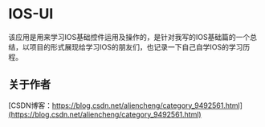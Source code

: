 IOS-UI
=

该应用是用来学习IOS基础控件运用及操作的，是针对我写的IOS基础篇的一个总结，以项目的形式展现给学习IOS的朋友们，也记录一下自己自学IOS的学习历程。

关于作者
-
[CSDN博客：https://blog.csdn.net/aliencheng/category_9492561.html](https://blog.csdn.net/aliencheng/category_9492561.html)
